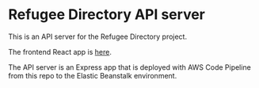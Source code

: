 # Refugee Directory API server
This is an API server for the Refugee Directory project. 

The frontend React app is [here](https://github.com/Michael-Antczak/Refugee-Directory-React-app).

The API server is an Express app that is deployed with AWS Code Pipeline from this repo to the Elastic Beanstalk environment. 
